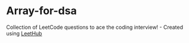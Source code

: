 # Array-for-dsa
Collection of LeetCode questions to ace the coding interview! - Created using [LeetHub](https://github.com/QasimWani/LeetHub)
